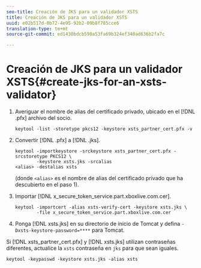 ```yaml
---
seo-title: Creación de JKS para un validador XSTS
title: Creación de JKS para un validador XSTS
uuid: e02b517d-0b72-4e95-92b2-09b8f785cce6
translation-type: tm+mt
source-git-commit: ed1430bdcb590a53fa69b324ef340ad636b2fa7c

---
```



# Creación de JKS para un validador XSTS{#create-jks-for-an-xsts-validator}

1. Averiguar el nombre de alias del certificado privado, ubicado en el [!DNL .pfx] archivo del socio.

   ```
   keytool -list -storetype pkcs12 -keystore xsts_partner_cert.pfx -v 
   ```

1. Convertir [!DNL .pfx] a [!DNL .jks].

   ```
   keytool -importkeystore -srckeystore xsts_partner_cert.pfx -srcstoretype PKCS12 \  
           -keystore xsts.jks -srcalias  
   <alias> -destalias xsts
   ```

   (donde `<alias>` es el nombre de alias del certificado privado que ha descubierto en el paso 1).
1. Importar [!DNL x_secure_token_service.part.xboxlive.com.cer].

   ```
   keytool -importcert -alias xsts-verify-cert -keystore xsts.jks \  
           -file x_secure_token_service.part.xboxlive.com.cer 
   ```

1. Ponga [!DNL xsts.jks] en su directorio de inicio de Tomcat y defina `-Dxsts-keystore-password=****` para Tomcat.

Si [!DNL xsts_partner_cert.pfx] y [!DNL xsts.jks] utilizan contraseñas diferentes, actualice la `xsts` contraseña en `jks` para que sean iguales.

```
keytool -keypasswd -keystore xsts.jks -alias xsts 
```
